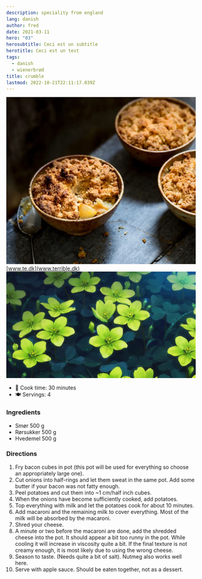 ```yaml
---
description: speciality from england
lang: danish
author: fred
date: 2021-03-11
hero: "03"
herosubtitle: Ceci est un subtitle
herotitle: Ceci est un test
tags:
  - danish
  - wienerbrød
title: crumble
lastmod: 2022-10-21T22:11:17.039Z
---
```


![crumble](/images/crumble.jpg)
[www.te.dk](www.terrible.dk)
![](/images/02.jpg)
- 🍳 Cook time: 30 minutes
- 🍽️  Servings: 4

### Ingredients
- Smør 500 g 
- Rørsukker 500 g 
- Hvedemel 500 g



### Directions

1. Fry bacon cubes in pot (this pot will be used for everything so choose an appropriately large one).
2. Cut onions into half-rings and let them sweat in the same pot. Add some butter if your bacon was not fatty enough.
3. Peel potatoes and cut them into ~1 cm/half inch cubes.
4. When the onions have become sufficiently cooked, add potatoes.
5. Top everything with milk and let the potatoes cook for about 10 minutes.
7. Add macaroni and the remaining milk to cover everything. Most of the milk will be absorbed by the macaroni.
8. Shred your cheese.
9. A minute or two before the macaroni are done, add the shredded cheese into the pot. It should appear a bit too runny in the pot. While cooling it will increase in viscosity quite a bit. If the final texture is not creamy enough, it is most likely due to using the wrong cheese.
10. Season to taste. (Needs quite a bit of salt). Nutmeg also works well here.
11. Serve with apple sauce. Should be eaten together, not as a dessert.
